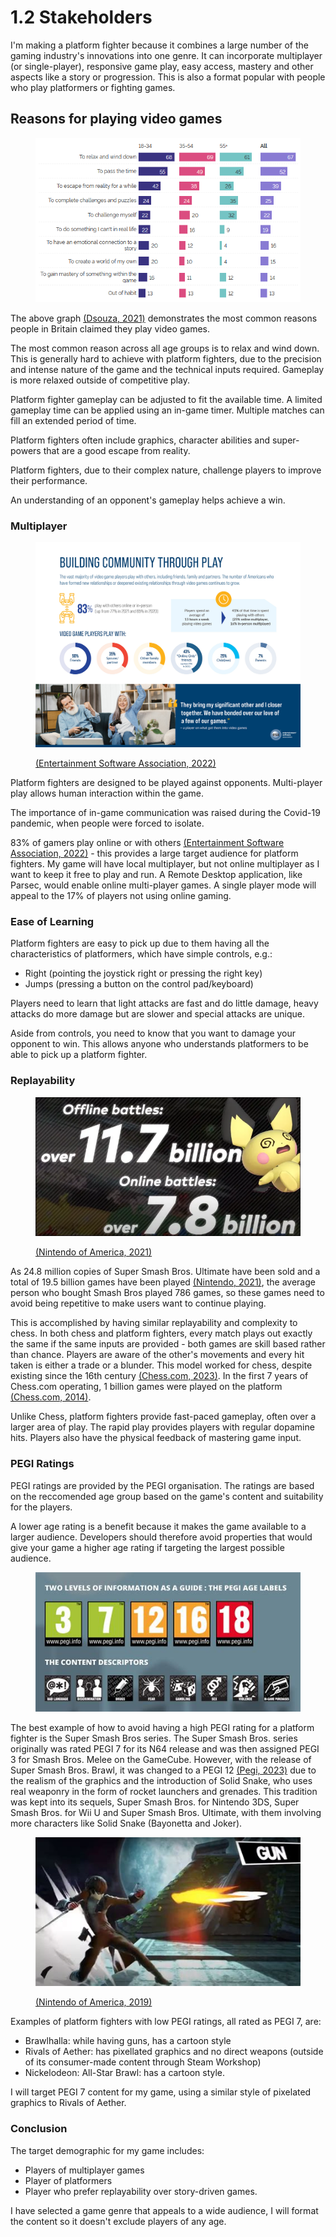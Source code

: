 # 1.2 Stakeholders

I'm making a platform fighter because it combines a large number of the gaming industry's innovations into one genre. It can incorporate multiplayer (or single-player), responsive game play, easy access, mastery and other aspects like a story or progression. This is also a format popular with people who play platformers or fighting games.

## Reasons for playing video games

<figure><img src="../.gitbook/assets/image (1) (1).png" alt=""><figcaption></figcaption></figure>

The above graph [(Dsouza, 2021)](../reference-list.md) demonstrates the most common reasons people in Britain claimed they play video games.&#x20;

The most common reason across all age groups is to relax and wind down. This is generally hard to achieve with platform fighters, due to the precision and intense nature of the game and the technical inputs required. Gameplay is more relaxed outside of competitive play.&#x20;

Platform fighter gameplay can be adjusted to fit the available time. A limited gameplay time can be applied using an in-game timer. Multiple matches can fill an extended period of time.

Platform fighters often include graphics, character abilities and super-powers that are a good escape from reality.

Platform fighters, due to their complex nature, challenge players to improve their performance.

An understanding of an opponent's gameplay helps achieve a win.

### Multiplayer

<figure><img src="../.gitbook/assets/image (2) (1) (1) (1) (1).png" alt=""><figcaption><p><a href="../reference-list.md">(Entertainment Software Association, 2022)</a></p></figcaption></figure>

Platform fighters are designed to be played against opponents. Multi-player play allows human interaction within the game.

The importance of in-game communication was raised during the Covid-19 pandemic, when people were forced to isolate.

83% of gamers play online or with others [(Entertainment Software Association, 2022)](../reference-list.md) - this provides a large target audience for platform fighters. My game will have local multiplayer, but not online multiplayer as I want to keep it free to play and run. A Remote Desktop application, like Parsec, would enable online multi-player games. A single player mode will appeal to the 17% of players not using online gaming.

### Ease of Learning

Platform fighters are easy to pick up due to them having all the characteristics of platformers, which have simple controls, e.g.:

* Right (pointing the joystick right or pressing the right key)
* Jumps (pressing a button on the control pad/keyboard)

Players need to learn that light attacks are fast and do little damage, heavy attacks do more damage but are slower and special attacks are unique.

Aside from controls, you need to know that you want to damage your opponent to win. This allows anyone who understands platformers to be able to pick up a platform fighter.

### Replayability

<figure><img src="../.gitbook/assets/image (1) (1) (2) (1).png" alt=""><figcaption><p><a href="../reference-list.md">(Nintendo of America, 2021)</a></p></figcaption></figure>

As 24.8 million copies of Super Smash Bros. Ultimate have been sold and a total of 19.5 billion games have been played [(Nintendo, 2021)](../reference-list.md), the average person who bought Smash Bros played 786 games, so these games need to avoid being repetitive to make users want to continue playing.&#x20;

This is accomplished by having similar replayability and complexity to chess. In both chess and platform fighters, every match plays out exactly the same if the same inputs are provided - both games are skill based rather than chance. Players are aware of the other's movements and every hit taken is either a trade or a blunder. This model worked for chess, despite existing since the 16th century [(Chess.com, 2023)](../reference-list.md#1.2). In the first 7 years of Chess.com operating, 1 billion games were played on the platform [(Chess.com, 2014)](../reference-list.md).

Unlike Chess, platform fighters provide fast-paced gameplay, often over a larger area of play. The rapid play provides players with regular dopamine hits. Players also have the physical feedback of mastering game input.

### PEGI Ratings

PEGI ratings are provided by the PEGI organisation. The ratings are based on the reccomended age group based on the game's content and suitability for the players.

A lower age rating is a benefit because it makes the game available to a larger audience. Developers should therefore avoid properties that would give your game a higher age rating if targeting the largest possible audience.

<figure><img src="../.gitbook/assets/image (2) (2).png" alt=""><figcaption></figcaption></figure>

The best example of how to avoid having a high PEGI rating for a platform fighter is the Super Smash Bros series. The Super Smash Bros. series originally was rated PEGI 7 for its N64 release and was then assigned PEGI 3 for Smash Bros. Melee on the GameCube. However, with the release of Super Smash Bros. Brawl, it was changed to a PEGI 12 [(Pegi, 2023)](../reference-list.md) due to the realism of the graphics and the introduction of Solid Snake, who uses real weaponry in the form of rocket launchers and grenades. This tradition was kept into its sequels, Super Smash Bros. for Nintendo 3DS, Super Smash Bros. for Wii U and Super Smash Bros. Ultimate, with them involving more characters like Solid Snake (Bayonetta and Joker).

<figure><img src="../.gitbook/assets/image (8) (1) (1).png" alt=""><figcaption><p><a href="../reference-list.md">(Nintendo of America, 2019)</a></p></figcaption></figure>

Examples of platform fighters with low PEGI ratings, all rated as PEGI 7, are:

* Brawlhalla: while having guns, has a cartoon style
* Rivals of Aether: has pixellated graphics and no direct weapons (outside of its consumer-made content through Steam Workshop)
* Nickelodeon: All-Star Brawl: has a cartoon style.

I will target PEGI 7 content for my game, using a similar style of pixelated graphics to Rivals of Aether.

### Conclusion

The target demographic for my game includes:

* Players of multiplayer games
* Player of platformers
* Player who prefer replayability over story-driven games.

I have selected a game genre that appeals to a wide audience, I will format the content so it doesn't exclude players of any age.
